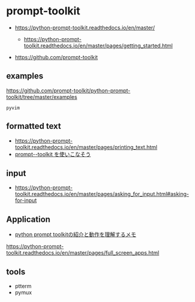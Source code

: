 # prompt-toolkit

* <https://python-prompt-toolkit.readthedocs.io/en/master/>
    * <https://python-prompt-toolkit.readthedocs.io/en/master/pages/getting_started.html>

* <https://github.com/prompt-toolkit>

## examples

<https://github.com/prompt-toolkit/python-prompt-toolkit/tree/master/examples>

```{toctree}
pyvim
```

## formatted text

* <https://python-prompt-toolkit.readthedocs.io/en/master/pages/printing_text.html>
* [prompt--toolkit を使いこなそう](https://scrapbox.io/PythonOsaka/prompt--toolkit_%E3%82%92%E4%BD%BF%E3%81%84%E3%81%93%E3%81%AA%E3%81%9D%E3%81%86)


## input

* <https://python-prompt-toolkit.readthedocs.io/en/master/pages/asking_for_input.html#asking-for-input>

## Application

* [python prompt toolkitの紹介と動作を理解するメモ](https://vaaaaaanquish.hatenablog.com/entry/2019/07/06/213909#Application)

https://python-prompt-toolkit.readthedocs.io/en/master/pages/full_screen_apps.html

## tools

* ptterm
* pymux
